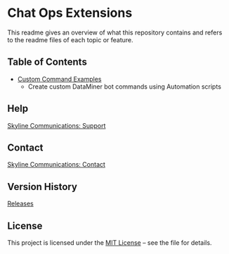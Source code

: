 # Chat Ops Extensions

This readme gives an overview of what this repository contains and refers to the readme files of each topic or feature.

## Table of Contents

- [Custom Command Examples](https://github.com/SkylineCommunications/ChatOps-Extensions/blob/main/CustomCommandExamples/Readme.md)
  - Create custom DataMiner bot commands using Automation scripts

## Help

[Skyline Communications: Support](https://skyline.be/contact/tech-support)

## Contact

[Skyline Communications: Contact](https://skyline.be/contact)

## Version History

[Releases](https://github.com/SkylineCommunications/ChatOpts-Extensions/releases)

## License

This project is licensed under the [MIT License](https://github.com/SkylineCommunications/ChatOps-Extensions/blob/main/LICENSE) – see the file for details.
